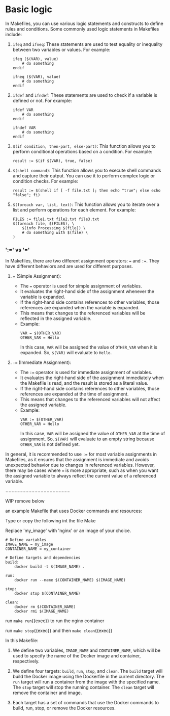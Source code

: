 # Basic logic


In Makefiles, you can use various logic statements and constructs to define rules and conditions. Some commonly used logic statements in Makefiles include:

1. `ifeq` and `ifneq`: These statements are used to test equality or inequality between two variables or values. For example:

   ```make
   ifeq ($(VAR), value)
       # do something
   endif

   ifneq ($(VAR), value)
       # do something
   endif
   ```

2. `ifdef` and `ifndef`: These statements are used to check if a variable is defined or not. For example:

   ```make
   ifdef VAR
       # do something
   endif

   ifndef VAR
       # do something
   endif
   ```

3. `$(if condition, then-part, else-part)`: This function allows you to perform conditional operations based on a condition. For example:

   ```make
   result := $(if $(VAR), true, false)
   ```

4. `$(shell command)`: This function allows you to execute shell commands and capture their output. You can use it to perform complex logic or condition checks. For example:

   ```make
   result := $(shell if [ -f file.txt ]; then echo "true"; else echo "false"; fi)
   ```

5. `$(foreach var, list, text)`: This function allows you to iterate over a list and perform operations for each element. For example:

   ```make
   FILES := file1.txt file2.txt file3.txt
   $(foreach file, $(FILES), \
       $(info Processing $(file)) \
       # do something with $(file) \
   )
   ```

### ':=' vs '='

In Makefiles, there are two different assignment operators: `=` and `:=`. They have different behaviors and are used for different purposes.

1. `=` (Simple Assignment):
   - The `=` operator is used for simple assignment of variables.
   - It evaluates the right-hand side of the assignment whenever the variable is expanded.
   - If the right-hand side contains references to other variables, those references are expanded when the variable is expanded.
   - This means that changes to the referenced variables will be reflected in the assigned variable.
   - Example:
     ```make
     VAR = $(OTHER_VAR)
     OTHER_VAR = Hello
     ```
     In this case, `VAR` will be assigned the value of `OTHER_VAR` when it is expanded. So, `$(VAR)` will evaluate to `Hello`.

2. `:=` (Immediate Assignment):
   - The `:=` operator is used for immediate assignment of variables.
   - It evaluates the right-hand side of the assignment immediately when the Makefile is read, and the result is stored as a literal value.
   - If the right-hand side contains references to other variables, those references are expanded at the time of assignment.
   - This means that changes to the referenced variables will not affect the assigned variable.
   - Example:
     ```make
     VAR := $(OTHER_VAR)
     OTHER_VAR = Hello
     ```
     In this case, `VAR` will be assigned the value of `OTHER_VAR` at the time of assignment. So, `$(VAR)` will evaluate to an empty string because `OTHER_VAR` is not defined yet.

In general, it is recommended to use `:=` for most variable assignments in Makefiles, as it ensures that the assignment is immediate and avoids unexpected behavior due to changes in referenced variables. However, there may be cases where `=` is more appropriate, such as when you want the assigned variable to always reflect the current value of a referenced variable.






======================

WIP remove below

an example Makefile that uses Docker commands and resources:

Type or copy the following int the file Make

Replace 'my_image' with 'nginx' or an image of your choice.

```
# Define variables
IMAGE_NAME = my_image
CONTAINER_NAME = my_container

# Define targets and dependencies
build:
	docker build -t $(IMAGE_NAME) .

run:
	docker run --name $(CONTAINER_NAME) $(IMAGE_NAME)

stop:
	docker stop $(CONTAINER_NAME)

clean:
	docker rm $(CONTAINER_NAME)
	docker rmi $(IMAGE_NAME)
```


run `make run`{{exec}} to run the nginx container

run `make stop`{{exec}}  and then `make clean`{{exec}}


In this Makefile:

1. We define two variables, `IMAGE_NAME` and `CONTAINER_NAME`, which will be used to specify the name of the Docker image and container, respectively.

2. We define four targets: `build`, `run`, `stop`, and `clean`. The `build` target will build the Docker image using the Dockerfile in the current directory. The `run` target will run a container from the image with the specified name. The `stop` target will stop the running container. The `clean` target will remove the container and image.

3. Each target has a set of commands that use the Docker commands to build, run, stop, or remove the Docker resources.